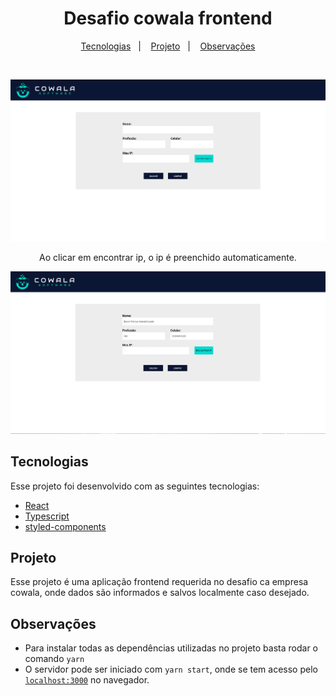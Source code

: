<h1 align="center">
Desafio cowala frontend
</h1>
<p align="center">
<a href="#-tecnologias">Tecnologias</a>   |   
<a href="#-projeto">Projeto</a>   |   
<a href="#-observações">Observações</a>
</p>

<br>

<p align="center">
<img alt="tela-sem-registro" src="github/tela-sem-registro.png" />
</p>

<p align="center">
Ao clicar em encontrar ip, o ip é preenchido automaticamente.
</p>

<p align="center">
<img alt="tela-com-registro" src="github/tela-com-registro.png" />
</p>

## Tecnologias

Esse projeto foi desenvolvido com as seguintes tecnologias:

- [React](https://reactjs.org/)
- [Typescript](https://www.typescriptlang.org)
- [styled-components](https://styled-components.com)

## Projeto

Esse projeto é uma aplicação frontend requerida no desafio ca empresa cowala, onde dados são informados e salvos localmente caso desejado.

## Observações

- Para instalar todas as dependências utilizadas no projeto basta rodar o comando `yarn`
- O servidor pode ser iniciado com `yarn start`, onde se tem acesso pelo [`localhost:3000`](http://localhost:3000/) no navegador.
